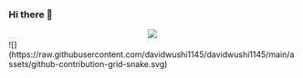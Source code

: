 ### Hi there 👋
<div align="center"> <img src="https://metrics.lecoq.io/davidwushi1145?template=Terminal&config.timezone=Asia%2FShanghai"> </div>
![](https://raw.githubusercontent.com/davidwushi1145/davidwushi1145/main/assets/github-contribution-grid-snake.svg)
<!--
